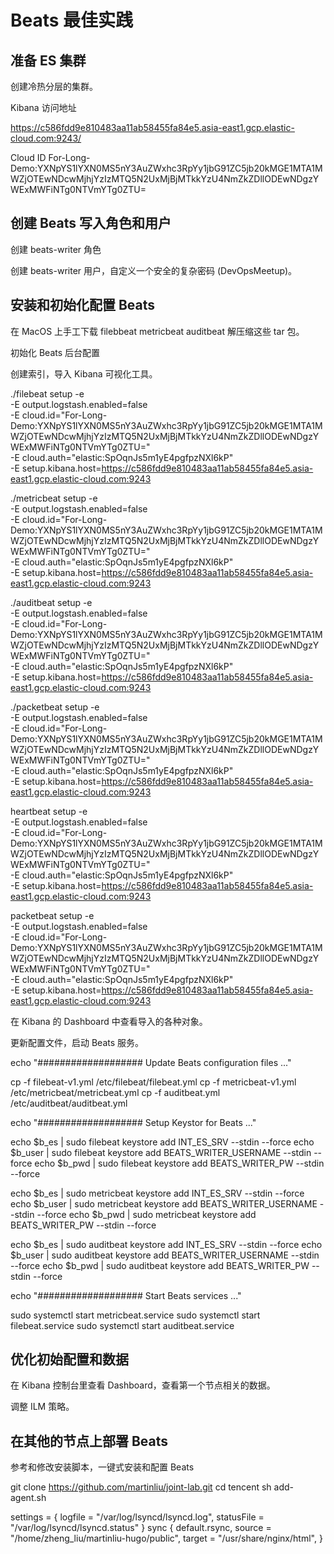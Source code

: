 # Beats 最佳实践

## 准备 ES 集群

创建冷热分层的集群。

Kibana 访问地址

https://c586fdd9e810483aa11ab58455fa84e5.asia-east1.gcp.elastic-cloud.com:9243/

Cloud ID For-Long-Demo:YXNpYS1lYXN0MS5nY3AuZWxhc3RpYy1jbG91ZC5jb20kMGE1MTA1MWZjOTEwNDcwMjhjYzIzMTQ5N2UxMjBjMTkkYzU4NmZkZDllODEwNDgzYWExMWFiNTg0NTVmYTg0ZTU=




## 创建 Beats 写入角色和用户

创建 beats-writer 角色

创建 beats-writer 用户，自定义一个安全的复杂密码 (DevOpsMeetup)。

## 安装和初始化配置 Beats

在 MacOS 上手工下载 filebbeat metricbeat auditbeat 解压缩这些 tar 包。

初始化 Beats 后台配置

创建索引，导入 Kibana 可视化工具。

./filebeat setup -e \
  -E output.logstash.enabled=false \
  -E cloud.id="For-Long-Demo:YXNpYS1lYXN0MS5nY3AuZWxhc3RpYy1jbG91ZC5jb20kMGE1MTA1MWZjOTEwNDcwMjhjYzIzMTQ5N2UxMjBjMTkkYzU4NmZkZDllODEwNDgzYWExMWFiNTg0NTVmYTg0ZTU=" \
  -E cloud.auth="elastic:SpOqnJs5m1yE4pgfpzNXl6kP" \
  -E setup.kibana.host=https://c586fdd9e810483aa11ab58455fa84e5.asia-east1.gcp.elastic-cloud.com:9243


./metricbeat setup -e \
  -E output.logstash.enabled=false \
  -E cloud.id="For-Long-Demo:YXNpYS1lYXN0MS5nY3AuZWxhc3RpYy1jbG91ZC5jb20kMGE1MTA1MWZjOTEwNDcwMjhjYzIzMTQ5N2UxMjBjMTkkYzU4NmZkZDllODEwNDgzYWExMWFiNTg0NTVmYTg0ZTU=" \
  -E cloud.auth="elastic:SpOqnJs5m1yE4pgfpzNXl6kP" \
  -E setup.kibana.host=https://c586fdd9e810483aa11ab58455fa84e5.asia-east1.gcp.elastic-cloud.com:9243


./auditbeat setup -e \
  -E output.logstash.enabled=false \
  -E cloud.id="For-Long-Demo:YXNpYS1lYXN0MS5nY3AuZWxhc3RpYy1jbG91ZC5jb20kMGE1MTA1MWZjOTEwNDcwMjhjYzIzMTQ5N2UxMjBjMTkkYzU4NmZkZDllODEwNDgzYWExMWFiNTg0NTVmYTg0ZTU=" \
  -E cloud.auth="elastic:SpOqnJs5m1yE4pgfpzNXl6kP" \
  -E setup.kibana.host=https://c586fdd9e810483aa11ab58455fa84e5.asia-east1.gcp.elastic-cloud.com:9243


./packetbeat setup -e \
  -E output.logstash.enabled=false \
  -E cloud.id="For-Long-Demo:YXNpYS1lYXN0MS5nY3AuZWxhc3RpYy1jbG91ZC5jb20kMGE1MTA1MWZjOTEwNDcwMjhjYzIzMTQ5N2UxMjBjMTkkYzU4NmZkZDllODEwNDgzYWExMWFiNTg0NTVmYTg0ZTU=" \
  -E cloud.auth="elastic:SpOqnJs5m1yE4pgfpzNXl6kP" \
  -E setup.kibana.host=https://c586fdd9e810483aa11ab58455fa84e5.asia-east1.gcp.elastic-cloud.com:9243

heartbeat setup -e \
  -E output.logstash.enabled=false \
  -E cloud.id="For-Long-Demo:YXNpYS1lYXN0MS5nY3AuZWxhc3RpYy1jbG91ZC5jb20kMGE1MTA1MWZjOTEwNDcwMjhjYzIzMTQ5N2UxMjBjMTkkYzU4NmZkZDllODEwNDgzYWExMWFiNTg0NTVmYTg0ZTU=" \
  -E cloud.auth="elastic:SpOqnJs5m1yE4pgfpzNXl6kP" \
  -E setup.kibana.host=https://c586fdd9e810483aa11ab58455fa84e5.asia-east1.gcp.elastic-cloud.com:9243



packetbeat setup -e \
  -E output.logstash.enabled=false \
  -E cloud.id="For-Long-Demo:YXNpYS1lYXN0MS5nY3AuZWxhc3RpYy1jbG91ZC5jb20kMGE1MTA1MWZjOTEwNDcwMjhjYzIzMTQ5N2UxMjBjMTkkYzU4NmZkZDllODEwNDgzYWExMWFiNTg0NTVmYTg0ZTU=" \
  -E cloud.auth="elastic:SpOqnJs5m1yE4pgfpzNXl6kP" \
  -E setup.kibana.host=https://c586fdd9e810483aa11ab58455fa84e5.asia-east1.gcp.elastic-cloud.com:9243

在 Kibana 的 Dashboard 中查看导入的各种对象。



更新配置文件，启动 Beats 服务。

echo "################### Update Beats configuration files ..."

cp -f filebeat-v1.yml /etc/filebeat/filebeat.yml
cp -f metricbeat-v1.yml /etc/metricbeat/metricbeat.yml
cp -f auditbeat.yml /etc/auditbeat/auditbeat.yml

echo "################### Setup Keystor for Beats ..."

echo $b_es  | sudo filebeat keystore add INT_ES_SRV --stdin --force
echo $b_user  | sudo filebeat keystore add BEATS_WRITER_USERNAME --stdin --force
echo $b_pwd   | sudo filebeat keystore add BEATS_WRITER_PW --stdin --force

echo $b_es  | sudo metricbeat keystore add INT_ES_SRV --stdin --force
echo $b_user  | sudo metricbeat keystore add BEATS_WRITER_USERNAME --stdin --force
echo $b_pwd   | sudo metricbeat keystore add BEATS_WRITER_PW --stdin --force

echo $b_es  | sudo auditbeat keystore add INT_ES_SRV --stdin --force
echo $b_user  | sudo auditbeat keystore add BEATS_WRITER_USERNAME --stdin --force
echo $b_pwd   | sudo auditbeat keystore add BEATS_WRITER_PW --stdin --force

echo "################### Start Beats services ..."

sudo systemctl start  metricbeat.service
sudo systemctl start  filebeat.service
sudo systemctl start  auditbeat.service


## 优化初始配置和数据

在 Kibana 控制台里查看 Dashboard，查看第一个节点相关的数据。

调整 ILM 策略。

## 在其他的节点上部署 Beats

参考和修改安装脚本，一键式安装和配置 Beats

git clone https://github.com/martinliu/joint-lab.git
cd tencent
sh add-agent.sh

settings = {
logfile = "/var/log/lsyncd/lsyncd.log",
statusFile = "/var/log/lsyncd/lsyncd.status"
}
sync {
default.rsync,
source = "/home/zheng_liu/martinliu-hugo/public",
target = "/usr/share/nginx/html",
}